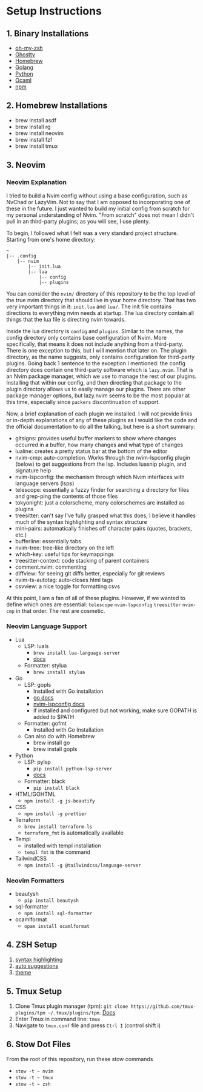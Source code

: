 # Setup Instructions

## 1. Binary Installations

- [oh-my-zsh](https://ohmyz.sh/)
- [Ghostty](https://ghostty.org/)
- [Homebrew](https://brew.sh/)
- [Golang](https://go.dev/doc/install)
- [Python](https://www.python.org/downloads/)
- [Ocaml](https://ocaml.org/install#linux_mac_bsd)
- [npm](https://docs.npmjs.com/downloading-and-installing-node-js-and-npm)

## 2. Homebrew Installations

- brew install asdf
- brew install rg
- brew install neovim
- brew install fzf
- brew install tmux

## 3. Neovim

### Neovim Explanation

I tried to build a Nvim config without using a base configuration, such as NvChad or LazyVim. Not to say that I am opposed to incorporating
one of these in the future. I just wanted to build my initial config from scratch for my personal understanding of Nvim. "From scratch" does not
mean I didn't pull in an third-party plugins; as you will see, I use plenty.

To begin, I followed what I felt was a very standard project structure. Starting from one's home directory:

```
~
|-- .config
    |-- nvim
        |-- init.lua
        |-- lua
            |-- config
            |-- plugins
```

You can consider the `nvim/` directory of this repository to be the top level of the true nvim directory that should live in your home directory.
That has two very important things in it: `init.lua` and `lua/`. The init file contains directions to everything nvim needs at startup.
The lua directory contain all things that the lua file is directing nvim towards.

Inside the lua directory is `config` and `plugins`. Similar to the names, the config directory only contains base configuration of Nvim. More specifically,
that means it does not include anything from a third-party. There is one exception to this, but I will mention that later on. The plugin directory, as the name suggests,
only contains configuration for third-party plugins. Going back 1 sentence to the exception I mentioned: the config directory does contain one third-party software which is
`lazy.nvim`. That is an Nvim package manager, which we use to manage the rest of our plugins. Installing that within our config, and then directing that package to the
plugin directory allows us to easily manage our plugins. There are other package manager options, but lazy.nvim seems to be the most popular at this time, especially since
`packers` discontinuation of support.

Now, a brief explanation of each plugin we installed. I will not provide links or in-depth explanations of any of these plugins as I would like the code and the official
documentation to do all the talking, but here is a short summary:

- gitsigns: provides useful buffer markers to show where changes occurred in a buffer, how many changes and what type of changes
- lualine: creates a pretty status bar at the bottom of the editor
- nvim-cmp: auto-completion. Works through the nvim-lspconfig plugin (below) to get suggestions from the lsp. Includes luasnip plugin, and signature help
- nvim-lspconfig: the mechanism through which Nvim interfaces with language servers (lsps)
- telescope: essentially a fuzzy finder for searching a directory for files and grep-ping the contents of those files
- tokyonight: just a colorscheme, many colorschemes are installed as plugins
- treesitter: can't say I've fully grasped what this does, I believe it handles much of the syntax highlighting and syntax structure
- mini-pairs: automatically finishes off character pairs (quotes, brackets, etc.)
- bufferline: essentially tabs
- nvim-tree: tree-like directory on the left
- which-key: useful tips for keymappings
- treesitter-context: code stacking of parent containers
- comment.nvim: commenting
- diffview: for seeing git diffs better, especially for git reviews
- nvim-ts-autotag: auto-closes html tags
- csvview: a nice toggle for formatting csvs

At this point, I am a fan of all of these plugins. However, if we wanted to define which ones are essential: `telescope` `nvim-lspconfig` `treesitter` `nvim-cmp` in that order.
The rest are cosmetic.

### Neovim Language Support

- Lua
  - LSP: luals
    - `brew install lua-language-server`
    - [docs](https://luals.github.io/#install)
  - Formatter: stylua
    - `brew install stylua`
- Go
  - LSP: gopls
    - Installed with Go installation
    - [go docs](https://pkg.go.dev/golang.org/x/tools/gopls)
    - [nvim-lspconfig docs](https://github.com/neovim/nvim-lspconfig/blob/master/doc/configs.md#gopls)
    - if installed and configured but not working, make sure GOPATH is added to $PATH
  - Formatter: gofmt
    - Installed with Go Installation
  - Can also do with Homebrew
    - brew install go
    - brew install gopls
- Python
  - LSP: pylsp
    - `pip install python-lsp-server`
    - [docs](https://github.com/python-lsp/python-lsp-server)
  - Formatter: black
    - `pip install black`
- HTML/GOHTML
  - `npm install -g js-beautify`
- CSS
  - `npm install -g prettier`
- Terraform
  - `brew install terraform-ls`
  - `terraform_fmt` is automatically available
- Templ
  - installed with templ installation
  - `templ fmt` is the command
- TailwindCSS
  - `npm install -g @tailwindcss/language-server`

### Neovim Formatters

- beautysh
  - `pip install beautysh`
- sql-formatter
  - `npm install sql-formatter`
- ocamlformat
  - `opam install ocamlformat`

## 4. ZSH Setup

1. [syntax highlighting](https://github.com/zsh-users/zsh-syntax-highlighting/blob/master/INSTALL.md)
2. [auto suggestions](https://github.com/zsh-users/zsh-autosuggestions)
3. [theme](https://github.com/romkatv/powerlevel10k)

## 5. Tmux Setup

1. Clone Tmux plugin manager (tpm): `git clone https://github.com/tmux-plugins/tpm ~/.tmux/plugins/tpm`. [Docs](https://github.com/tmux-plugins/tpm)
2. Enter Tmux in command line: `tmux`
3. Navigate to `tmux.conf` file and press `Ctrl I` (control shift i)

## 6. Stow Dot Files

From the root of this repository, run these stow commands

- `stow -t ~ nvim`
- `stow -t ~ tmux`
- `stow -t ~ zsh`

